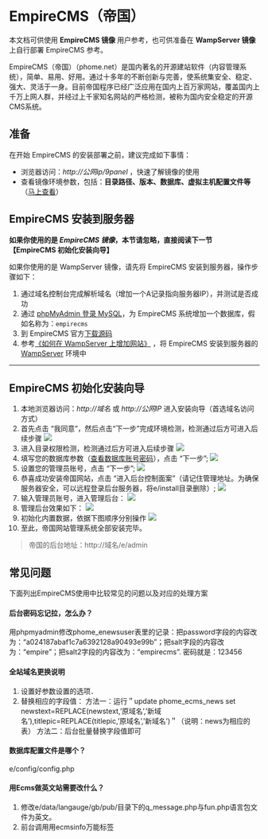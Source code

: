 # EmpireCMS（帝国）

本文档可供使用 **EmpireCMS 镜像** 用户参考，也可供准备在 **WampServer 镜像** 上自行部署 EmpireCMS 参考。

EmpireCMS（帝国）（phome.net）是国内著名的开源建站软件（内容管理系统），简单、易用、好用。通过十多年的不断创新与完善，使系统集安全、稳定、强大、灵活于一身。目前帝国程序已经广泛应用在国内上百万家网站，覆盖国内上千万上网人群，并经过上千家知名网站的严格检测，被称为国内安全稳定的开源CMS系统。

## 准备

在开始 EmpireCMS 的安装部署之前，建议完成如下事情：

* 浏览器访问：*http://公网ip/9panel* ，快速了解镜像的使用
* 查看镜像环境参数，包括：**目录路径、版本、数据库、虚拟主机配置文件等** （[马上查看](https://support.websoft9.com/docs/wampserver/zh/stack-components.html)）

## EmpireCMS 安装到服务器

**如果你使用的是 *EmpireCMS 镜像*，本节请忽略，直接阅读下一节 【EmpireCMS 初始化安装向导】**

如果你使用的是 WampServer 镜像，请先将 EmpireCMS 安装到服务器，操作步骤如下：

1. 通过域名控制台完成解析域名（增加一个A记录指向服务器IP），并测试是否成功
2. 通过 [phpMyAdmin 登录 MySQL](https://support.websoft9.com/docs/wampserver/zh/admin-mysql.html)，为 EmpireCMS 系统增加一个数据库，假如名称为：`empirecms`
3. 到 EmpireCMS 官方[下载源码](http://www.phome.net/download/)
4. 参考[《如何在 WampServer 上增加网站》](https://support.websoft9.com/docs/wampserver/zh/solution-deployment.html#安装第二个网站) ，将 EmpireCMS 安装到服务器的 [WampServer](https://support.websoft9.com/docs/wampserver/zh/) 环境中

---

## EmpireCMS 初始化安装向导

1. 本地浏览器访问：*http://域名* 或 *http://公网IP* 进入安装向导（首选域名访问方式）
2. 首先点击 “我同意”，然后点击“下一步”完成环境检测，检测通过后方可进入后续步骤 
   ![](http://libs.websoft9.com/Websoft9/DocsPicture/zh/empirecms/empirecms-install002-websoft9.png)
3. 进入目录权限检测，检测通过后方可进入后续步骤 
   ![](http://libs.websoft9.com/Websoft9/DocsPicture/zh/empirecms/empirecms-install003-websoft9.png)
4. 填写您的数据库参数（[查看数据库账号密码](https://support.websoft9.com/docs/wampserver/zh/stack-accounts.html)），点击 “下一步”; 
   ![](http://libs.websoft9.com/Websoft9/DocsPicture/zh/empirecms/empirecms-install004-websoft9.png)
5. 设置您的管理员账号，点击 “下一步”; 
   ![](http://libs.websoft9.com/Websoft9/DocsPicture/zh/empirecms/empirecms-install005-websoft9.png)
6. 恭喜成功安装帝国网站，点击 “进入后台控制面案”（请记住管理地址。为确保服务器安全，可以远程登录后台服务器，将e/install目录删除）; 
   ![](http://libs.websoft9.com/Websoft9/DocsPicture/zh/empirecms/empirecms-install006-websoft9.png)
7. 输入管理员账号，进入管理后台： 
   ![](http://libs.websoft9.com/Websoft9/DocsPicture/zh/empirecms/empirecms-install007-websoft9.png)
8. 管理后台效果如下： 
   ![](http://libs.websoft9.com/Websoft9/DocsPicture/zh/empirecms/empirecms-backend-websoft9.png)
9. 初始化内置数据，依据下图顺序分别操作 
   ![](http://libs.websoft9.com/Websoft9/DocsPicture/zh/empirecms/empirecms-cacheclear-websoft9.png)
10. 至此，帝国网站管理系统全部安装完毕。

> 帝国的后台地址：http://域名/e/admin

## 常见问题

下面列出EmpireCMS使用中比较常见的问题以及对应的处理方案

#### 后台密码忘记拉，怎么办？

用phpmyadmin修改phome\_enewsuser表里的记录：把password字段的内容改为：“a024187abaf1c7a6392128a90493e99b”；把salt字段的内容改为：“empire”；把salt2字段的内容改为：“empirecms”. 密码就是：123456

#### 全站域名更换说明

1. 设置好参数设置的选项． 
2. 替换相应的字段值：  方法一：运行＂update phome\_ecms\_news set newstext=REPLACE\(newstext,’原域名’,’新域名’\),titlepic=REPLACE\(titlepic,’原域名’,’新域名’\)＂（说明：news为相应的表）  方法二：后台批量替换字段值即可

#### 数据库配置文件是哪个？

e/config/config.php

#### 用Ecms做英文站需要改什么？

1. 修改e/data/langauge/gb/pub/目录下的q\_message.php与fun.php语言包文件为英文。 
2. 前台调用用ecmsinfo万能标签